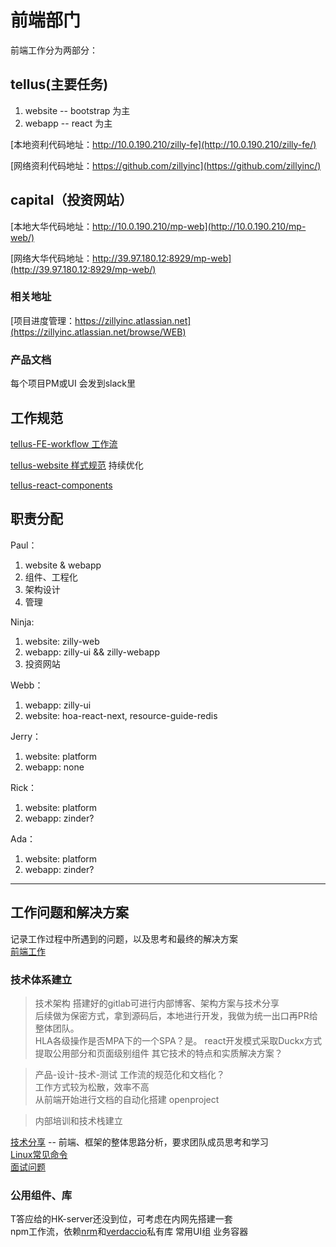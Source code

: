 # 前端部门
前端工作分为两部分：  
## tellus(主要任务)
1. website -- bootstrap 为主
2. webapp -- react 为主

[本地资利代码地址：http://10.0.190.210/zilly-fe](http://10.0.190.210/zilly-fe/)  

[网络资利代码地址：https://github.com/zillyinc](https://github.com/zillyinc/)  

## capital（投资网站）
[本地大华代码地址：http://10.0.190.210/mp-web](http://10.0.190.210/mp-web/)   

[网络大华代码地址：http://39.97.180.12:8929/mp-web](http://39.97.180.12:8929/mp-web/)   

### 相关地址
[项目进度管理：https://zillyinc.atlassian.net](https://zillyinc.atlassian.net/browse/WEB)

### 产品文档
每个项目PM或UI 会发到slack里

## 工作规范
[tellus-FE-workflow 工作流](md/workflow.md)  

[tellus-website 样式规范](md/web-standard.md)     持续优化  

[tellus-react-components](md/react-components.md)   

## 职责分配
Paul：  
1. website & webapp
2. 组件、工程化
3. 架构设计
4. 管理

Ninja:  
1. website: zilly-web
2. webapp: zilly-ui && zilly-webapp
3. 投资网站

Webb： 
1. webapp: zilly-ui
2. website: hoa-react-next, resource-guide-redis

Jerry：
1. website: platform
2. webapp: none

Rick： 
1. website: platform
2. webapp: zinder?

Ada： 
1. website: platform
2. webapp: zinder?

------------------

## 工作问题和解决方案
记录工作过程中所遇到的问题，以及思考和最终的解决方案  
[前端工作](md/work.md)   

### 技术体系建立
> 技术架构
搭建好的gitlab可进行内部博客、架构方案与技术分享  
后续做为保密方式，拿到源码后，本地进行开发，我做为统一出口再PR给整体团队。  
HLA各级操作是否MPA下的一个SPA？是。
react开发模式采取Duckx方式  
提取公用部分和页面级别组件
其它技术的特点和实质解决方案？

> 产品-设计-技术-测试
工作流的规范化和文档化？  
工作方式较为松散，效率不高  
从前端开始进行文档的自动化搭建
openproject  

> 内部培训和技术栈建立

[技术分享](md/README.md) -- 前端、框架的整体思路分析，要求团队成员思考和学习  
[Linux常见命令](md/linux-command.md)  
[面试问题](md/interview.md)

### 公用组件、库
T答应给的HK-server还没到位，可考虑在内网先搭建一套  
npm工作流，依赖[nrm](md/nrm.md)和[verdaccio](md/sinopia.md)私有库
常用UI组
业务容器

### 
